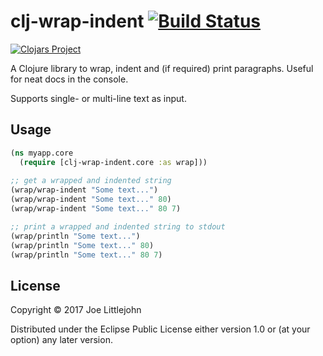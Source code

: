 # clj-wrap-indent [![Build Status](https://travis-ci.org/joelittlejohn/clj-wrap-indent.png)](https://travis-ci.org/joelittlejohn/clj-wrap-indent)

[![Clojars Project](https://img.shields.io/clojars/v/clj-wrap-indent.svg)](https://clojars.org/clj-wrap-indent)

A Clojure library to wrap, indent and (if required) print paragraphs. Useful for neat docs in the console.

Supports single- or multi-line text as input.

## Usage

```clj
(ns myapp.core
  (require [clj-wrap-indent.core :as wrap]))
    
;; get a wrapped and indented string
(wrap/wrap-indent "Some text...")
(wrap/wrap-indent "Some text..." 80)
(wrap/wrap-indent "Some text..." 80 7)

;; print a wrapped and indented string to stdout
(wrap/println "Some text...")
(wrap/println "Some text..." 80)
(wrap/println "Some text..." 80 7)  
```

## License

Copyright © 2017 Joe Littlejohn

Distributed under the Eclipse Public License either version 1.0 or (at your option) any later version.
